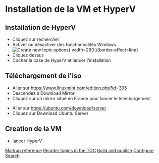 # Installation de la VM et HyperV

## Installation de HyperV

- Cliquez sur rechercher
- Activer ou désactiver des fonctionnalités Windows
![Create new topic options](add_fonctionality.png){ width=290 }{border-effect=line}
- Cliquez dessus
- Cocher la case de HyperV et lancer l'installation

## Téléchargement de l'iso

<tabs>
    <tab title="Linux Mint (lourd)">
        <ul>
            <li>Aller sur <a href="https://www.linuxmint.com/edition.php?id=305">https://www.linuxmint.com/edition.php?id=305</a></li>
            <li>Descendez à Download Mirror</li>
            <li>Cliquez sur un mirror situé en France pour lancer le téléchargement</li>
        </ul>
    </tab>
    <tab title="Ubuntu Server (léger)">
        <ul>
            <li>Aller sur <a href="https://ubuntu.com/download/server">https://ubuntu.com/download/server</a></li>
            <li>Cliquez sur Download Ubuntu Server</li>
        </ul>
    </tab>
</tabs>



## Creation de la VM

- lancer HyperV

<seealso>
    <category ref="configuration">
        <a href="https://plugins.jetbrains.com/plugin/20158-writerside/docs/markup-reference.html">Markup reference</a>
        <a href="https://plugins.jetbrains.com/plugin/20158-writerside/docs/manage-table-of-contents.html">Reorder topics in the TOC</a>
        <a href="https://plugins.jetbrains.com/plugin/20158-writerside/docs/local-build.html">Build and publish</a>
        <a href="https://plugins.jetbrains.com/plugin/20158-writerside/docs/configure-search.html">Configure Search</a>
    </category>
</seealso>

